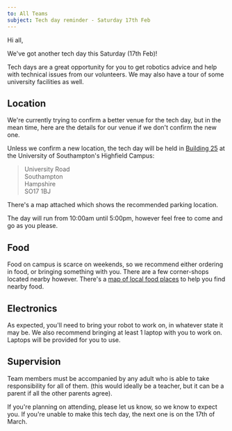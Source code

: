 ```yaml
---
to: All Teams
subject: Tech day reminder - Saturday 17th Feb
---
```


Hi all,

We've got another tech day this Saturday (17th Feb)!

Tech days are a great opportunity for you to get robotics advice and help with technical issues from our volunteers. We may also have a tour of some university facilities as well.

## Location

We're currently trying to confirm a better venue for the tech day, but in the mean time, here are the details for our venue if we don't confirm the new one.

Unless we confirm a new location, the tech day will be held in [Building 25](http://data.southampton.ac.uk/building/25.html) at the University of Southampton's Highfield Campus:

> University Road\
> Southampton\
> Hampshire\
> SO17 1BJ

There's a map attached which shows the recommended parking location.

The day will run from 10:00am until 5:00pm, however feel free to come and go as you please.

## Food
Food on campus is scarce on weekends, so we recommend either ordering in food, or bringing something with you. There are a few corner-shops located nearby however. There's a [map of local food places](https://goo.gl/yYlfs5) to help you find nearby food.

## Electronics
As expected, you'll need to bring your robot to work on, in whatever state it may be. We also recommend bringing at least 1 laptop with you to work on. Laptops will be provided for you to use.

## Supervision
Team members must be accompanied by any adult who is able to take responsibility for all of them. (this would ideally be a teacher, but it can be a parent if all the other parents agree).

If you're planning on attending, please let us know, so we know to expect you. If you're unable to make this tech day, the next one is on the 17th of March.
